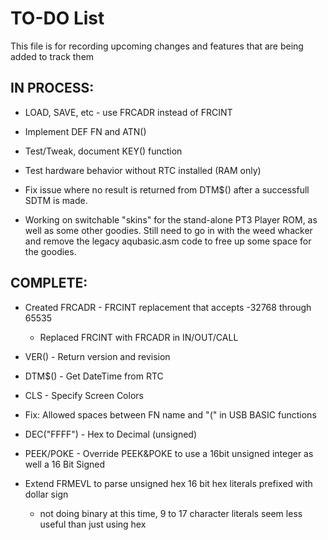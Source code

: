 # TO-DO List

This file is for recording upcoming changes and features that are being added to track them

## IN PROCESS:

- LOAD, SAVE, etc - use FRCADR instead of FRCINT

- Implement DEF FN and ATN()

- Test/Tweak, document KEY() function

- Test hardware behavior without RTC installed (RAM only)

- Fix issue where no result is returned from DTM$() after a successfull SDTM is made.

- Working on switchable "skins" for the stand-alone PT3 Player ROM, as well as some other goodies. Still need to go in with the weed whacker and remove the legacy aqubasic.asm code to free up some space for the goodies.


## COMPLETE:

- Created FRCADR - FRCINT replacement that accepts -32768 through 65535
  - Replaced FRCINT with FRCADR in IN/OUT/CALL

- VER() - Return version and revision

- DTM$() - Get DateTime from RTC

- CLS - Specify Screen Colors

- Fix: Allowed spaces between FN name and "(" in USB BASIC functions

- DEC("FFFF") - Hex to Decimal (unsigned)

- PEEK/POKE - Override PEEK&POKE to use a 16bit unsigned integer as well a 16 Bit Signed

- Extend FRMEVL to parse unsigned hex 16 bit hex literals prefixed with dollar sign
  - not doing binary at this time, 9 to 17 character literals seem less useful than just using hex
